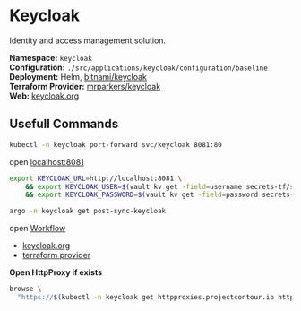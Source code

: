 # Keycloak
<!--description-start-->
Identity and access management solution.
<!--description-end-->


<!--header-start-->
**Namespace:** `keycloak`  
**Configuration:** `./src/applications/keycloak/configuration/baseline`  
**Deployment:** Helm, [bitnami/keycloak](https://github.com/bitnami/charts/tree/main/bitnami/keycloak/)  
**Terraform Provider:** [mrparkers/keycloak](https://registry.terraform.io/providers/mrparkers/keycloak/latest/docs)  
**Web:** [keycloak.org](https://www.keycloak.org/)
<!--header-end-->

## Usefull Commands

<!--port-forward-start-->
```sh
kubectl -n keycloak port-forward svc/keycloak 8081:80
```
<!--port-forward-end-->

open [localhost:8081](http://localhost:8081)


<!--keycloak-tf-env-vars-port-forward-start-->
```sh
export KEYCLOAK_URL=http://localhost:8081 \
    && export KEYCLOAK_USER=$(vault kv get -field=username secrets-tf/services/IdentityAccessManagement/users/admin) \
    && export KEYCLOAK_PASSWORD=$(vault kv get -field=password secrets-tf/services/IdentityAccessManagement/users/admin)
```
<!--keycloak-tf-env-vars-port-forward-end-->


```sh
argo -n keycloak get post-sync-keycloak 
```

open [Workflow](http://localhost:2746/workflows/keycloak/post-sync-keycloak?tab=workflow)


<!--keycloak-links-start-->
* [keycloak.org](https://www.keycloak.org/)
* [terraform provider](https://registry.terraform.io/providers/mrparkers/keycloak/latest/docs/resources/openid_client)


<!--keycloak-links-end-->


**Open HttpProxy if exists**
<!--httpproxies-start-->
```sh
browse \
  "https://$(kubectl -n keycloak get httpproxies.projectcontour.io http-proxy -ojson | jq '.spec.virtualhost.fqdn' -r)"
```
<!--httpproxies-end-->
